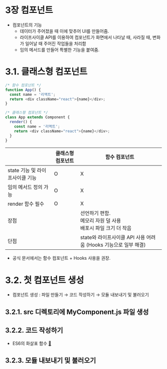 # 3장 컴포넌트

- 컴포넌트의 기능
  + 데이터가 주어졌을 때 이에 맞추어 UI를 만들어줌.
  + 라이프사이클 API를 이용하여 컴포넌트가 화면에서 나타날 때, 사라질 때, 변화가 일어날 때 주어진 작업들을 처리함
  + 임의 메서드를 만들어 특별한 기능을 붙여줌.
 
# 3.1. 클래스형 컴포넌트

```js
/* 함수 컴포넌트 */
function App() {
  const name = '리액트';
  return <div className="react">{name}</div>;
}

/* 클래스형 컴포넌트 */
class App extends Component {
  render() {
    const name = '리액트';
    return <div className="react">{name}</div>;
  }
}
```

||클래스형 컴포넌트|함수 컴포넌트|
|--|--|--|
|state 기능 및 라이프사이클 기능|O|X|
|임의 메서드 정의 가능|O|X|
|render 함수 필수|O|X|
|장점||선언하기 편함.<br/>메모리 자원 덜 사용<br/>배포시 파일 크기 더 작음|
|단점||state와 라이프사이클 API 사용 어려움 (Hooks 기능으로 일부 해결)|

- 공식 문서에서는 함수 컴포넌트 + Hooks 사용을 권장.

# 3.2. 첫 컴포넌트 생성
- 컴포넌트 생성 : 파일 만들기 → 코드 작성하기 → 모듈 내보내기 및 불러오기

## 3.2.1. src 디렉토리에 MyComponent.js 파일 생성

## 3.2.2. 코드 작성하기
- ES6의 화살표 함수 [🔗](https://velog.io/@parksj3205/2019-08-30-1208-%EC%9E%91%EC%84%B1%EB%90%A8)

## 3.2.3. 모듈 내보내기 및 불러오기





